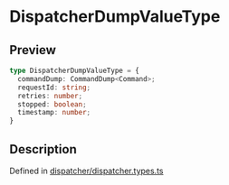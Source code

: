 
      
# DispatcherDumpValueType

<div class="api-docs__section" data-reactroot="">

## Preview

</div><div class="api-docs__preview type" data-reactroot="">

```ts
type DispatcherDumpValueType = {
  commandDump: CommandDump<Command>; 
  requestId: string; 
  retries: number; 
  stopped: boolean; 
  timestamp: number; 
}
```

</div><div class="api-docs__section" data-reactroot="">

## Description

</div><div class="api-docs__description" data-reactroot=""><span class="api-docs__do-not-parse">



</span></div><div class="api-docs__definition" data-reactroot="">

Defined in [dispatcher/dispatcher.types.ts](https://github.com/BetterTyped/hyper-fetch/blob/089b54eb/packages/core/src/dispatcher/dispatcher.types.ts#L13)

</div>